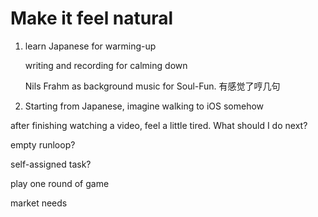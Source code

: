 # Make it feel natural

1. learn Japanese for warming-up

   writing and recording for calming down

   Nils Frahm as background music for Soul-Fun. 有感觉了哼几句

2. Starting from Japanese, imagine walking to iOS somehow



after finishing watching a video, feel a little tired. What should I do next?

empty runloop?

self-assigned task?

play one round of game

market needs





